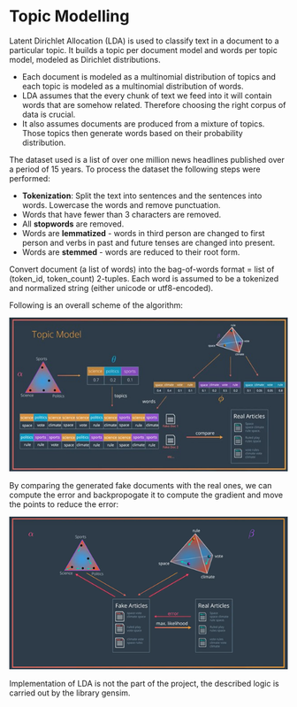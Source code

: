 # Topic Modelling

Latent Dirichlet Allocation (LDA) is used to classify text in a document to a particular topic. It builds a topic per document model and words per topic model, modeled as Dirichlet distributions. 

* Each document is modeled as a multinomial distribution of topics and each topic is modeled as a multinomial distribution of words.
* LDA assumes that the every chunk of text we feed into it will contain words that are somehow related. Therefore choosing the right corpus of data is crucial. 
* It also assumes documents are produced from a mixture of topics. Those topics then generate words based on their probability distribution. 

The dataset used is a list of over one million news headlines published over a period of 15 years.
To process the dataset the following steps were performed:

* **Tokenization**: Split the text into sentences and the sentences into words. Lowercase the words and remove punctuation.
* Words that have fewer than 3 characters are removed.
* All **stopwords** are removed.
* Words are **lemmatized** - words in third person are changed to first person and verbs in past and future tenses are changed into present.
* Words are **stemmed** - words are reduced to their root form.

Convert document (a list of words) into the bag-of-words format = list of (token_id, token_count) 2-tuples. Each word is assumed to be a tokenized and normalized string (either unicode or utf8-encoded). 

Following is an overall scheme of the algorithm: 

[image1]: ./LDA.jpg
[image2]: ./training.png

![image1]

By comparing the generated fake documents with the real ones, we can compute the error and backpropogate it to compute the gradient and move the points to reduce the error:

![image2]

Implementation of LDA is not the part of the project, the described logic is carried out by the library gensim. 
